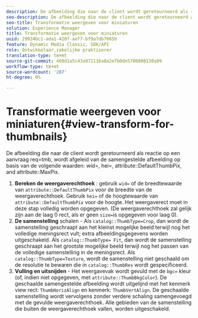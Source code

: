 ```yaml
---
description: De afbeelding die naar de client wordt geretourneerd als reactie op een aanvraag req=tmb, wordt afgeleid van de samengestelde afbeelding door de volgende waarden wid=, hei=, attribute DefaultThumbPix en attribute MaxPix in overweging te nemen.
seo-description: De afbeelding die naar de client wordt geretourneerd als reactie op een aanvraag req=tmb, wordt afgeleid van de samengestelde afbeelding door de volgende waarden wid=, hei=, attribute DefaultThumbPix en attribute MaxPix in overweging te nemen.
seo-title: Transformatie weergeven voor miniaturen
solution: Experience Manager
title: Transformatie weergeven voor miniaturen
uuid: 29924bc1-ada1-420f-aef7-bf9a7db7065b
feature: Dynamic Media Classic, SDK/API
role: Ontwikkelaar,zakelijke praktiserer
translation-type: tm+mt
source-git-commit: 469d1a5c43a972116a8a2efb0de5708800130a99
workflow-type: tm+mt
source-wordcount: '287'
ht-degree: 0%

---
```



# Transformatie weergeven voor miniaturen{#view-transform-for-thumbnails}

De afbeelding die naar de client wordt geretourneerd als reactie op een aanvraag req=tmb, wordt afgeleid van de samengestelde afbeelding op basis van de volgende waarden: wid=, hei=, attribute::DefaultThumbPix, and attribute::MaxPix.

1. **Bereken de weergaverechthoek** : gebruik  `wid=` of de breedtewaarde van  `attribute::DefaultThumbPix` voor de breedte van de weergaverechthoek. Gebruik `hei=` of de hoogtewaarde van `attribute::DefaultThumbPix` voor de hoogte. Het weergaverect moet in deze stap volledig worden opgegeven. (De weergaverechthoek zal gelijk zijn aan de laag 0 rect, als er geen `size=`is opgegeven voor laag 0).
1. **De samenstelling**  schalen - Als  `catalog::ThumbType=Crop`, dan wordt de samenstelling geschraapt aan het kleinst mogelijke beeld terwijl nog het volledige meningsrect vult; extra afbeeldingsgegevens worden uitgeschakeld. Als `catalog::ThumbType= Fit`, dan wordt de samenstelling geschraapt aan het grootste mogelijke beeld terwijl nog het passen van de volledige samenstelling in de meningsrect. Als `catalog::ThumbType=Texture`, wordt de samenstelling niet geschaald om de resolutie te bewaren die in `catalog::ThumbRes` wordt gespecificeerd.
1. **Vulling en uitsnijden**  - Het weergavevak wordt gevuld met de  `bgc=` kleur (of, indien niet opgegeven, met  `attribute::ThumbBkgColor`). De geschaalde samengestelde afbeelding wordt uitgelijnd met het kenmerk view rect: `ThumbHorizAlign` en kenmerk: `ThumbVertAlign`. De geschaalde samenstelling wordt vervolgens zonder verdere schaling samengevoegd met de gevulde weergaverechthoek. Alle gebieden van de samenstelling die buiten de weergaverechthoek vallen, worden uitgeschakeld.

